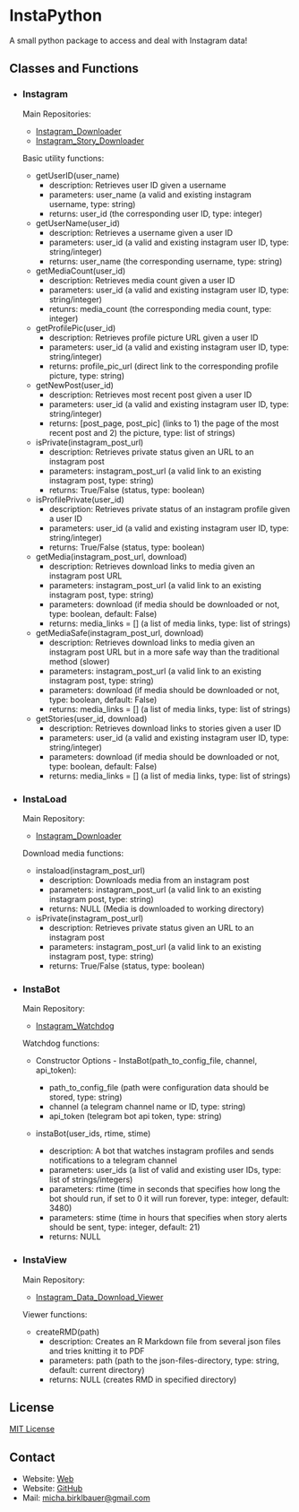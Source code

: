 # InstaPython

A small python package to access and deal with Instagram data!

## Classes and Functions

- ### Instagram

  Main Repositories:
  - [Instagram_Downloader](https://github.com/t0xic-m/instagram_downloader)
  - [Instagram_Story_Downloader](https://github.com/t0xic-m/instagram_story_downloader)

  Basic utility functions:

  - getUserID(user_name)
    - description: Retrieves user ID given a username
    - parameters: user_name (a valid and existing instagram username, type: string)
    - returns: user_id (the corresponding user ID, type: integer)
  - getUserName(user_id)
    - description: Retrieves a username given a user ID
    - parameters: user_id (a valid and existing instagram user ID, type: string/integer)
    - returns: user_name (the corresponding username, type: string)
  - getMediaCount(user_id)
    - description: Retrieves media count given a user ID
    - parameters: user_id (a valid and existing instagram user ID, type: string/integer)
    - retunrs: media_count (the corresponding media count, type: integer)
  - getProfilePic(user_id)
    - description: Retrieves profile picture URL given a user ID
    - parameters: user_id (a valid and existing instagram user ID, type: string/integer)
    - returns: profile_pic_url (direct link to the corresponding profile picture, type: string)
  - getNewPost(user_id)
    - description: Retrieves most recent post given a user ID
    - parameters: user_id (a valid and existing instagram user ID, type: string/integer)
    - returns: [post_page, post_pic] (links to 1) the page of the most recent post and 2) the picture, type: list of strings)
  - isPrivate(instagram_post_url)
    - description: Retrieves private status given an URL to an instagram post
    - parameters: instagram_post_url (a valid link to an existing instagram post, type: string)
    - returns: True/False (status, type: boolean)
  - isProfilePrivate(user_id)
    - description: Retrieves private status of an instagram profile given a user ID
    - parameters: user_id (a valid and existing instagram user ID, type: string/integer)
    - returns: True/False (status, type: boolean)
  - getMedia(instagram_post_url, download)
    - description: Retrieves download links to media given an instagram post URL
    - parameters: instagram_post_url (a valid link to an existing instagram post, type: string)
    - parameters: download (if media should be downloaded or not, type: boolean, default: False)
    - returns: media_links = [] (a list of media links, type: list of strings)
  - getMediaSafe(instagram_post_url, download)
    - description: Retrieves download links to media given an instagram post URL but in a more safe way than the traditional method (slower)
    - parameters: instagram_post_url (a valid link to an existing instagram post, type: string)
    - parameters: download (if media should be downloaded or not, type: boolean, default: False)
    - returns: media_links = [] (a list of media links, type: list of strings)
  - getStories(user_id, download)
    - description: Retrieves download links to stories given a user ID
    - parameters: user_id (a valid and existing instagram user ID, type: string/integer)
    - parameters: download (if media should be downloaded or not, type: boolean, default: False)
    - returns: media_links = [] (a list of media links, type: list of strings)

- ### InstaLoad

  Main Repository:
  - [Instagram_Downloader](https://github.com/t0xic-m/instagram_downloader)

  Download media functions:

  - instaload(instagram_post_url)
    - description: Downloads media from an instagram post
    - parameters: instagram_post_url (a valid link to an existing instagram post, type: string)
    - returns: NULL (Media is downloaded to working directory)
  - isPrivate(instagram_post_url)
    - description: Retrieves private status given an URL to an instagram post
    - parameters: instagram_post_url (a valid link to an existing instagram post, type: string)
    - returns: True/False (status, type: boolean)  

- ### InstaBot

  Main Repository:
  - [Instagram_Watchdog](https://github.com/t0xic-m/instagram_watchdog)

  Watchdog functions:

  - Constructor Options - InstaBot(path_to_config_file, channel, api_token):
    - path_to_config_file (path were configuration data should be stored, type: string)
    - channel (a telegram channel name or ID, type: string)
    - api_token (telegram bot api token, type: string)

  - instaBot(user_ids, rtime, stime)
    - description: A bot that watches instagram profiles and sends notifications to a telegram channel
    - parameters: user_ids (a list of valid and existing user IDs, type: list of strings/integers)
    - parameters: rtime (time in seconds that specifies how long the bot should run, if set to 0 it will run forever, type: integer, default: 3480)
    - parameters: stime (time in hours that specifies when story alerts should be sent, type: integer, default: 21)
    - returns: NULL

- ### InstaView

  Main Repository:
  - [Instagram_Data_Download_Viewer](https://github.com/t0xic-m/instagram_data_download_viewer)

  Viewer functions:

  - createRMD(path)
    - description: Creates an R Markdown file from several json files and tries knitting it to PDF
    - parameters: path (path to the json-files-directory, type: string, default: current directory)
    - returns: NULL (creates RMD in specified directory)  

## License

[MIT License](https://github.com/t0xic-m/instapython/blob/master/LICENSE.md)

## Contact

- Website: [Web](https://sites/google.com/site/michabirklbauer)
- Website: [GitHub](https://t0xic-m.github.io)
- Mail: micha.birklbauer@gmail.com
